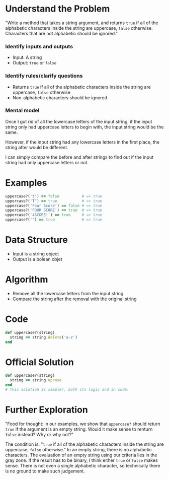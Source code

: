 # Understand the Problem
"Write a method that takes a string argument, and returns `true` if all of the alphabetic characters inside the string are uppercase, `false` otherwise. Characters that are not alphabetic should be ignored."
### Identify inputs and outputs
- Input: A string
- Output: `true` or `false`
### Identify rules/clarify questions
- Returns `true` if all of the alphabetic characters inside the string are uppercase, `false` otherwise
- Non-alphabetic characters should be ignored
### Mental model
Once I got rid of all the lowercase letters of the input string, if the input string only had uppercase letters to begin with, the input string would be the same.

However, if the input string had any lowercase letters in the first place, the string after would be different.

I can simply compare the before and after strings to find out if the input string had only uppercase letters or not.
# Examples
```ruby
uppercase?('t') == false          # => true
uppercase?('T') == true           # => true
uppercase?('Four Score') == false # => true
uppercase?('FOUR SCORE') == true  # => true
uppercase?('4SCORE!') == true     # => true
uppercase?('') == true            # => true
```
# Data Structure
- Input is a string object
- Output is a bolean objet
# Algorithm
- Remove all the lowercase letters from the input string
- Compare the string after the removal with the original string
# Code
```ruby
def uppercase?(string)
  string == string.delete('a-z')
end
```
# Official Solution
```ruby
def uppercase?(string)
  string == string.upcase
end
# This solution is simpler, both its logic and in code.
```
# Further Exploration
"Food for thought: in our examples, we show that `uppercase?` should return `true` if the argument is an empty string. Would it make sense to renturn `false` instead? Why or why not?"

The condition is: "`true` if all of the alphabetic characters inside the string are uppercase, `false` otherwise."
In an empty string, there is no alphabetic characters. The evaluation of an empty string using our criteria lies in the gray zone. If the result has to be binary, I think either `true` or `false` makes sense. There is not even a single alphabetic character, so technically there is no ground to make such judgement.